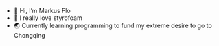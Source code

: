 - 👋 Hi, I’m Markus Flo
- 👀 I really love styrofoam
- 🌏 Currently learning programming to fund my extreme desire to go to Chongqing

<!---
MarkushFlo/MarkushFlo is a ✨ special ✨ repository because its `README.md` (this file) appears on your GitHub profile.
You can click the Preview link to take a look at your changes.
--->
